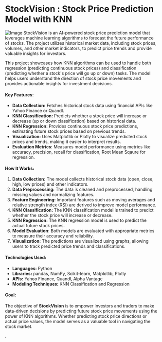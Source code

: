 # StockVision : Stock Price Prediction Model with KNN
![Image](https://github.com/user-attachments/assets/5b528a3d-bcd1-4f4b-a974-18028c81c755)
StockVision is an AI-powered stock price prediction model that leverages machine learning algorithms to forecast the future performance of stocks. The project utilizes historical market data, including stock prices, volumes, and other market indicators, to predict price trends and provide valuable insights for investors.

This project showcases how KNN algorithms can be used to handle both regression (predicting continuous stock prices) and classification (predicting whether a stock's price will go up or down) tasks. The model helps users understand the direction of stock price movements and provides actionable insights for investment decisions.

#### **Key Features:**
- **Data Collection:** Fetches historical stock data using financial APIs like Yahoo Finance or Quandl.
- **KNN Classification:** Predicts whether a stock price will increase or decrease (up or down classification) based on historical data.
- **KNN Regression:** Provides continuous stock price predictions, estimating future stock prices based on previous trends.
- **Visualization:** Uses Matplotlib or Plotly to visualize predicted stock prices and trends, making it easier to interpret results.
- **Evaluation Metrics:** Measures model performance using metrics like accuracy, precision, recall for classification, Root Mean Sqaure for regression.

#### **How It Works:**
1. **Data Collection:** The model collects historical stock data (open, close, high, low prices) and other indicators.
2. **Data Preprocessing:** The data is cleaned and preprocessed, handling missing values and normalizing features.
3. **Feature Engineering:** Important features such as moving averages and relative strength index (RSI) are derived to improve model performance.
4. **KNN Classification:** The KNN classification model is trained to predict whether the stock price will increase or decrease.
5. **KNN Regression:** The KNN regression model is used to predict the actual future stock prices.
6. **Model Evaluation:** Both models are evaluated with appropriate metrics to measure their accuracy and reliability.
7. **Visualization:** The predictions are visualized using graphs, allowing users to track predicted price trends and classifications.

#### **Technologies Used:**
- **Languages:** Python
- **Libraries:** pandas, NumPy, Scikit-learn, Matplotlib, Plotly
- **APIs:** Yahoo Finance, Quandl, Alpha Vantage
- **Modeling Techniques:** KNN Classification and Regression

#### **Goal:**
The objective of **StockVision** is to empower investors and traders to make data-driven decisions by predicting future stock price movements using the power of KNN algorithms. Whether predicting stock price directions or actual price values, the model serves as a valuable tool in navigating the stock market.

.
